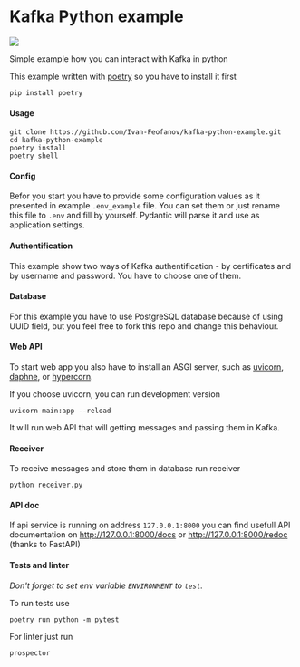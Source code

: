 # Kafka Python example
![](https://github.com/Ivan-Feofanov/kafka-python-example/workflows/validate/badge.svg)

Simple example how you can interact with Kafka in python

This example written with [poetry](https://python-poetry.org) so you
have to install it first
```shell
pip install poetry
```
#### Usage
```shell
git clone https://github.com/Ivan-Feofanov/kafka-python-example.git
cd kafka-python-example
poetry install
poetry shell
```
#### Config
Befor you start you have to provide some configuration values
as it presented in example `.env_example` file. You can set them
or just rename this file to `.env` and fill by yourself.
Pydantic will parse it and use as application settings.

#### Authentification
This example show two ways of Kafka authentification - by certificates
and by username and password. You have to choose one of them.

#### Database
For this example you have to use PostgreSQL database 
because of using UUID field, but you feel free to fork 
this repo and change this behaviour.

#### Web API
To start web app you also have to install an ASGI server, 
such as [uvicorn](http://www.uvicorn.org),
[daphne](https://github.com/django/daphne/), 
or [hypercorn](https://pgjones.gitlab.io/hypercorn/).

If you choose uvicorn, you can run development version
```shell
uvicorn main:app --reload
```
It will run web API that will getting messages 
and passing them in Kafka.

#### Receiver
To receive messages and store them in database
run receiver
```shell
python receiver.py
```

#### API doc
If api service is running on address `127.0.0.1:8000` you can find usefull API documentation
on http://127.0.0.1:8000/docs or http://127.0.0.1:8000/redoc
(thanks to FastAPI)


#### Tests and linter
_Don't forget to set env variable `ENVIRONMENT` to `test`._

To run tests use
```shell
poetry run python -m pytest
```
For linter just run
```shell
prospector
```
